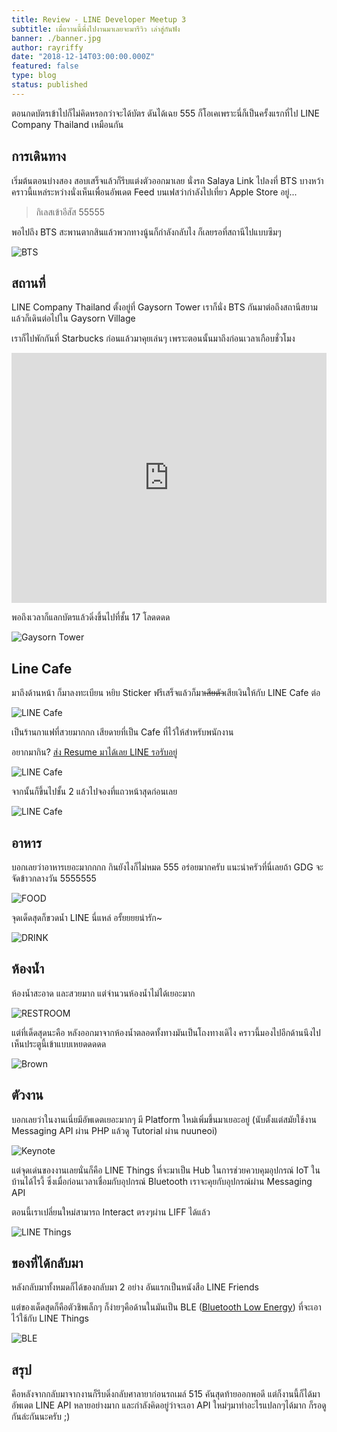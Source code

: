 ```yaml
---
title: Review - LINE Developer Meetup 3
subtitle: เมื่อวานนี้พึ่งไปงานมาเลยจะมารีวิว เล่าสู่กันฟัง
banner: ./banner.jpg
author: rayriffy
date: "2018-12-14T03:00:00.000Z"
featured: false
type: blog
status: published
---
```


ตอนกดบัตรเข้าไปก็ไม่คิดหรอกว่าจะได้บัตร ดันได้เฉย 555 ก็โอเคเพราะนี่ก็เป็นครั้งแรกที่ไป LINE Company Thailand เหมือนกัน

## การเดินทาง

เริ่มต้นตอนบ่างสอง สอบเสร็จแล้วก็รีบแต่งตัวออกมาเลย นั่งรถ Salaya Link ไปลงที่ BTS บางหว้าคราวนี้แหล่ระหว่างนั่งเห็นเพื่อนอัพเดต Feed บนเฟสว่ากำลังไปเที่ยว Apple Store อยู่...

> กิเลสเข้าอีสัส 55555

พอไปถึง BTS สะพานตากสินแล้วพวกทางนู้นก็กำลังกลับไง ก็เลยรอที่สถานีไปแบบซึมๆ

![BTS](./IMG_0917.jpg)

## สถานที่

LINE Company Thailand ตั้งอยู่ที่ Gaysorn Tower เราก็นั่ง BTS กันมาต่อถึงสถานีสยาม แล้วก็เดินต่อไปใน Gaysorn Village

เราก็ไปพักกันที่ Starbucks ก่อนแล้วมาคุยเล่นๆ เพราะตอนนั้นมาถึงก่อนเวลาเกือบชั่วโมง

<iframe src="https://www.facebook.com/plugins/post.php?href=https%3A%2F%2Fwww.facebook.com%2Fjukbots%2Fposts%2F2381250825237791&width=500" width="100%;" height="400px;" style="border:none;overflow:hidden" scrolling="no" frameborder="0" allowTransparency="true" allow="encrypted-media"></iframe>

พอถึงเวลาก็แลกบัตรแล้วดิ่งขึ้นไปที่ชั้น 17 โลดดดด

![Gaysorn Tower](./IMG_0920.jpg)

## Line Cafe

มาถึงด้านหน้า ก็มาลงทะเบียน หยิบ Sticker ฟรีเสร็จแล้วก็มา~~เสียตัว~~เสียเงินให้กับ LINE Cafe ต่อ

![LINE Cafe](./IMG_0921.jpg)

เป็นร้านกาแฟที่สวยมากกก เสียดายที่เป็น Cafe ที่ไว้ให้สำหรับพนักงาน 

อยากมากิน? [ส่ง Resume มาได้เลย LINE รอรับอยู่](https://career.linecorp.com/linecorp/career/list?classId=&locationCd=TH)

![LINE Cafe](./IMG_0935.jpg)

จากนั้นก็ขึ้นไปชั้น 2 แล้วไปจองที่แถวหน้าสุดก่อนเลย

![LINE Cafe](./IMG_0927.jpg)

## อาหาร

บอกเลยว่าอาหารเยอะมากกกก กินยังไงก็ไม่หมด 555 อร่อยมากครับ แนะนำครัวที่นี่เลยถ้า GDG จะจัดข้าวกลางวัน 5555555

![FOOD](./IMG_0929.jpg)

จุดเด็ดสุดก็ขวดน้ำ LINE นี่แหล่ อรั้ยยยยน่ารัก~

![DRINK](./IMG_0933.jpg)

## ห้องน้ำ

ห้องน้ำสะอาด และสวยมาก แต่จำนวนห้องน้ำไม่ได้เยอะมาก

![RESTROOM](./IMG_0931.jpg)

แต่ที่เด็ดสุดนะคือ หลังออกมาจากห้องน้ำตลอดทั้งทางมันเป็นโถงทางเดิไง คราวนี้มองไปอีกด้านนึงไปเห็นประตูนี้เข้าแบบเหยดดดดด

![Brown](./IMG_0932.jpg)

## ตัวงาน

บอกเลยว่าในงานเนี่ยมีอัพเดตเยอะมากๆ มี Platform ใหม่เพิ่มขึ้นมาเยอะอยู่ (นับตั้งแต่สมัยใช้งาน Messaging API ผ่าน PHP แล้วดู Tutorial ผ่าน nuuneoi)

![Keynote](./IMG_0938.jpg)

แต่จุดเด่นของงานเลยนั่นก็คือ LINE Things ที่จะมาเป็น Hub ในการช่วยควบคุมอุปกรณ์ IoT ในบ้านได้ไรงี้ ซึ่งเมื่อก่อนเวลาเชื่อมกับอุปกรณ์ Bluetooth เราจะคุยกับอุปกรณ์ผ่าน Messaging API

ตอนนี้เราเปลี่ยนใหม่สามารถ Interact ตรงๆผ่าน LIFF ได้แล้ว

![LINE Things](./IMG_0955.jpg)

## ของที่ได้กลับมา

หลังกลับมาทั้งหมดก็ได้ของกลับมา 2 อย่าง อันแรกเป็นหนังสือ LINE Friends

แต่ของเด็ดสุดก็คือตัวชิพเล็กๆ ก็ง่ายๆคือด้านในมันเป็น BLE ([Bluetooth Low Energy](https://en.wikipedia.org/wiki/Bluetooth_Low_Energy)) ที่จะเอาไว้ใช้กับ LINE Things

![BLE](./IMG_0977.jpg)

## สรุป

คือหลังจากกลับมาจากงานก็รีบดิ่งกลับศาลายาก่อนรถเมล์ 515 คันสุดท้ายออกพอดี แต่ก็งานนี้ก็ได้มาอัพเดต LINE API หลายอย่างมาก และกำลังคิดอยู่ว่าจะเอา API ใหม่ๆมาทำอะไรแปลกๆได้มาก ก็รอดูกันล่ะกันนะครับ ;)